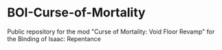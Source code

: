 # BOI-Curse-of-Mortality
Public repository for the mod "Curse of Mortality: Void Floor Revamp" for the Binding of Isaac: Repentance
